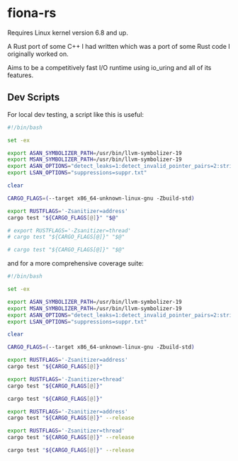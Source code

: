 # fiona-rs

Requires Linux kernel version 6.8 and up.

A Rust port of some C++ I had written which was a port of some Rust code I originally worked on.

Aims to be a competitively fast I/O runtime using io_uring and all of its features.

## Dev Scripts

For local dev testing, a script like this is useful:

```bash
#!/bin/bash

set -ex

export ASAN_SYMBOLIZER_PATH=/usr/bin/llvm-symbolizer-19
export MSAN_SYMBOLIZER_PATH=/usr/bin/llvm-symbolizer-19
export ASAN_OPTIONS="detect_leaks=1:detect_invalid_pointer_pairs=2:strict_string_checks=1:detect_stack_use_after_return=1:check_initialization_order=1:strict_init_order=1"
export LSAN_OPTIONS="suppressions=suppr.txt"

clear

CARGO_FLAGS=(--target x86_64-unknown-linux-gnu -Zbuild-std)

export RUSTFLAGS='-Zsanitizer=address'
cargo test "${CARGO_FLAGS[@]}" "$@"

# export RUSTFLAGS='-Zsanitizer=thread'
# cargo test "${CARGO_FLAGS[@]}" "$@"

# cargo test "${CARGO_FLAGS[@]}" "$@"
```

and for a more comprehensive coverage suite:

```bash
#!/bin/bash

set -ex

export ASAN_SYMBOLIZER_PATH=/usr/bin/llvm-symbolizer-19
export MSAN_SYMBOLIZER_PATH=/usr/bin/llvm-symbolizer-19
export ASAN_OPTIONS="detect_leaks=1:detect_invalid_pointer_pairs=2:strict_string_checks=1:detect_stack_use_after_return=1:check_initialization_order=1:strict_init_order=1"
export LSAN_OPTIONS="suppressions=suppr.txt"

clear

CARGO_FLAGS=(--target x86_64-unknown-linux-gnu -Zbuild-std)

export RUSTFLAGS='-Zsanitizer=address'
cargo test "${CARGO_FLAGS[@]}"

export RUSTFLAGS='-Zsanitizer=thread'
cargo test "${CARGO_FLAGS[@]}"

cargo test "${CARGO_FLAGS[@]}"

export RUSTFLAGS='-Zsanitizer=address'
cargo test "${CARGO_FLAGS[@]}" --release

export RUSTFLAGS='-Zsanitizer=thread'
cargo test "${CARGO_FLAGS[@]}" --release

cargo test "${CARGO_FLAGS[@]}" --release
```
